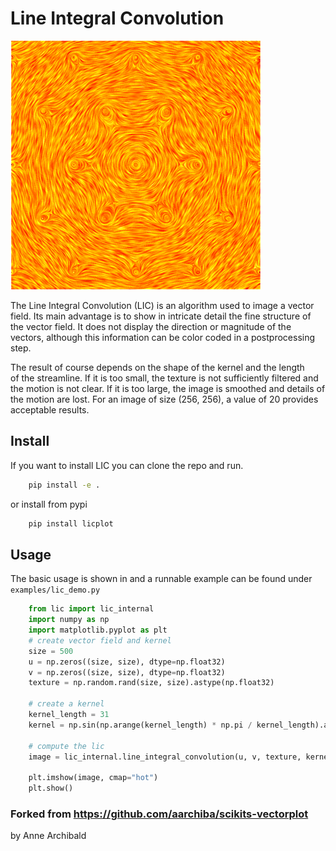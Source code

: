 # Line Integral Convolution

![Demo](https://raw.githubusercontent.com/alexus37/licplot/master/demo.png)

The Line Integral Convolution (LIC) is an algorithm used to image a vector
field. Its main advantage is to show in intricate detail the fine
structure of the vector field. It does not display the direction or
magnitude of the vectors, although this information can be color coded
in a postprocessing step.

The result of course depends on the shape of the kernel and the length  
of the streamline. If it is too small, the texture is not sufficiently
filtered and the motion is not clear. If it is too large, the image is
smoothed and details of the motion are lost. For an image of size
(256, 256), a value of 20 provides acceptable results.

## Install

If you want to install LIC you can clone the repo and run.

```bash
    pip install -e .
```

or install from pypi

```bash
    pip install licplot
```

## Usage

The basic usage is shown in and a runnable example can be found under `examples/lic_demo.py`

```python
    from lic import lic_internal
    import numpy as np
    import matplotlib.pyplot as plt
    # create vector field and kernel
    size = 500
    u = np.zeros((size, size), dtype=np.float32)
    v = np.zeros((size, size), dtype=np.float32)
    texture = np.random.rand(size, size).astype(np.float32)

    # create a kernel
    kernel_length = 31
    kernel = np.sin(np.arange(kernel_length) * np.pi / kernel_length).astype(np.float32)

    # compute the lic
    image = lic_internal.line_integral_convolution(u, v, texture, kernel)

    plt.imshow(image, cmap="hot")
    plt.show()
```

### Forked from https://github.com/aarchiba/scikits-vectorplot

by Anne Archibald
